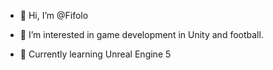 - 👋 Hi, I’m @Fifolo

- 👀 I’m interested in game development in Unity and football.

- 🌱 Currently learning Unreal Engine 5

<!---
Fifolo/Fifolo is a ✨ special ✨ repository because its `README.md` (this file) appears on your GitHub profile.
You can click the Preview link to take a look at your changes.
--->
